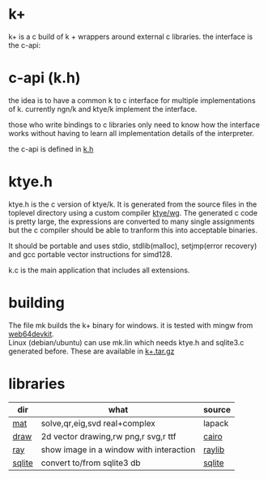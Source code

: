 # k+

k+ is a c build of k + wrappers around external c libraries.
the interface is the c-api:

# c-api (k.h)

the idea is to have a common k to c interface for multiple implementations of k.
currently ngn/k and ktye/k implement the interface.

those who write bindings to c libraries only need to know how the interface works without having to learn all implementation details of the interpreter.

the c-api is defined in [k.h](k.h)

# ktye.h

ktye.h is the c version of ktye/k.
It is generated from the source files in the toplevel directory using a custom compiler [ktye/wg](https://github.com/ktye/wg).
The generated c code is pretty large, the expressions are converted to many single assignments but the c compiler should be able to tranform this into acceptable binaries.

It should be portable and uses stdio, stdlib(malloc), setjmp(error recovery) and gcc portable vector instructions for simd128.

k.c is the main application that includes all extensions.

# building

The file mk builds the k+ binary for windows. it is tested with mingw from [web64devkit](https://nullprogram.com/blog/2020/09/25/).  
Linux (debian/ubuntu) can use mk.lin which needs ktye.h and sqlite3.c generated before.
These are available in [k+.tar.gz](https://github.com/ktye/i/releases/download/latest/k%2B.tar.gz)

# libraries

|dir|what|source|
|---|---|---|
|[mat](mat/mat.c)|solve,qr,eig,svd real+complex|lapack|
|[draw](draw/draw.c)|2d vector drawing,rw png,r svg,r ttf|[cairo](https://www.cairographics.org/)|
|[ray](ray/ray.c)|show image in a window with interaction|[raylib](https://www.raylib.com/)|
|[sqlite](sqlite/sqlite.c)|convert to/from sqlite3 db|[sqlite](https://www.sqlite.org)|
